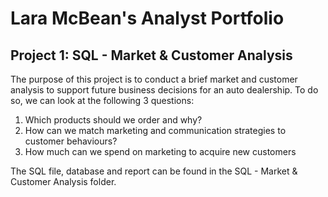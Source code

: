 # Lara McBean's Analyst Portfolio

## Project 1: SQL - Market & Customer Analysis

The purpose of this project is to conduct a brief market and customer analysis to support future business decisions for an auto dealership. To do so, we can look at the following 3 questions:
1. Which products should we order and why?
2. How can we match marketing and communication strategies to customer behaviours?
3. How much can we spend on marketing to acquire new customers

The SQL file, database and report can be found in the SQL - Market & Customer Analysis folder.

